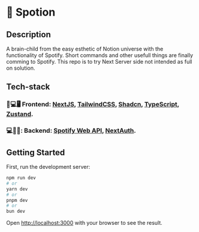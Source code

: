 # 🎹 Spotion

## Description

A brain-child from the easy esthetic of Notion universe with the functionality of Spotify. Short commands and other usefull things are finally comming to Spotify. This repo is to try Next Server side not intended as full on solution.

## Tech-stack

### 📱💻🖥️ Frontend: [NextJS](https://github.com/vercel/next.js), [TailwindCSS](https://github.com/tailwindlabs/tailwindcss), [Shadcn](https://github.com/shadcn-ui/ui), [TypeScript](https://github.com/microsoft/TypeScript), [Zustand](https://github.com/pmndrs/zustand).

### 💻🔧🚀: Backend: [Spotify Web API](https://developer.spotify.com/documentation/web-api), [NextAuth](https://github.com/nextauthjs/next-auth).

## Getting Started

First, run the development server:

```bash
npm run dev
# or
yarn dev
# or
pnpm dev
# or
bun dev
```

Open [http://localhost:3000](http://localhost:3000) with your browser to see the result.
